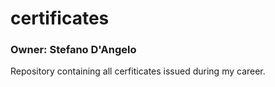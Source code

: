 # certificates

### Owner: Stefano D'Angelo

Repository containing all cerfiticates issued during my career.
